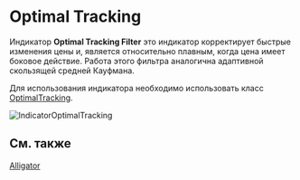 # Optimal Tracking

Индикатор **Optimal Tracking Filter** это индикатор корректирует быстрые изменения цены и, является относительно плавным, когда цена имеет боковое действие. Работа этого фильтра аналогична адаптивной скользящей средней Кауфмана. 

Для использования индикатора необходимо использовать класс [OptimalTracking](../api/StockSharp.Algo.Indicators.OptimalTracking.html). 

![IndicatorOptimalTracking](~/images/IndicatorOptimalTracking.png)

## См. также

[Alligator](IndicatorAlligator.md)
